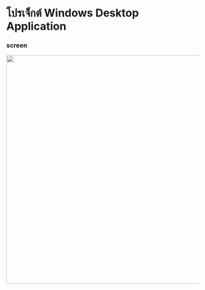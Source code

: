 # โปรเจ็กต์ Windows Desktop Application

### screen

<img src="https://github.com/user-attachments/assets/056a47b8-ed73-4b23-8c49-397807611a84" width="600">

